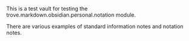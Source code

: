 This is a test vault for testing the trove.markdown.obsidian.personal.notation module.

There are various examples of standard information notes and notation notes.